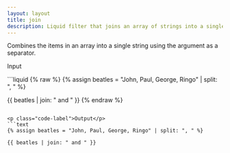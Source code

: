```yaml
---
layout: layout
title: join
description: Liquid filter that joins an array of strings into a single string.
---
```


Combines the items in an array into a single string using the argument as a separator.

<p class="code-label">Input</p>
```liquid
{% raw %}
{% assign beatles = "John, Paul, George, Ringo" | split: ", " %}

{{ beatles | join: " and " }}
{% endraw %}
```

<p class="code-label">Output</p>
```text
{% assign beatles = "John, Paul, George, Ringo" | split: ", " %}

{{ beatles | join: " and " }}
```
